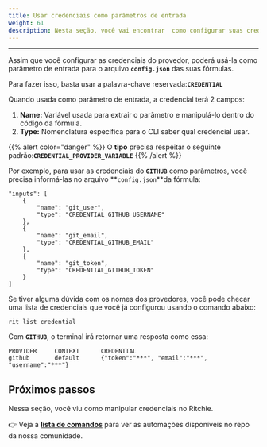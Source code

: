 ```yaml
---
title: Usar credenciais como parâmetros de entrada
weight: 61
description: Nesta seção, você vai encontrar  como configurar suas credenciais como parâmetros de entrada.
---
```


---

Assim que você configurar as credenciais do provedor, poderá usá-la como parâmetro de entrada para o arquivo **`config.json`** das suas fórmulas.

Para fazer isso, basta usar a palavra-chave reservada:**`CREDENTIAL`**

Quando usada como parâmetro de entrada, a credencial terá 2 campos:

1. **Name:** Variável usada para extrair o parâmetro e manipulá-lo dentro do código da fórmula.
2. **Type:** Nomenclatura específica para o CLI saber qual credencial usar. 

{{% alert color="danger" %}}
O **tipo** precisa respeitar o seguinte padrão:**`CREDENTIAL_PROVIDER_VARIABLE`**
{{% /alert %}}

Por exemplo, para usar as credenciais do **`GITHUB`** como parâmetros, você precisa informá-las no arquivo **`config.json`**da fórmula:

```text
"inputs": [ 
    { 
        "name": "git_user", 
        "type": "CREDENTIAL_GITHUB_USERNAME" 
    },
    { 
        "name": "git_email", 
        "type": "CREDENTIAL_GITHUB_EMAIL" 
    },
    { 
        "name": "git_token", 
        "type": "CREDENTIAL_GITHUB_TOKEN"
    } 
]
```

Se tiver alguma dúvida com os nomes dos provedores, você pode checar uma lista de credenciais que você já configurou usando o comando abaixo:

```text
rit list credential
```

Com **`GITHUB`**, o terminal irá retornar uma resposta como essa:

```text
PROVIDER	 CONTEXT	  CREDENTIAL
github  	 default	  {"token":"***", "email":"***", "username":"***"}
```

## Próximos passos 

Nessa seção, você viu como manipular credenciais no Ritchie. 

👉 Veja a [**lista de comandos**](/docs-ritchie/pt-br/referência/lista-de-comandos-e-flags/) para ver as automações disponíveis no repo da nossa comunidade.
